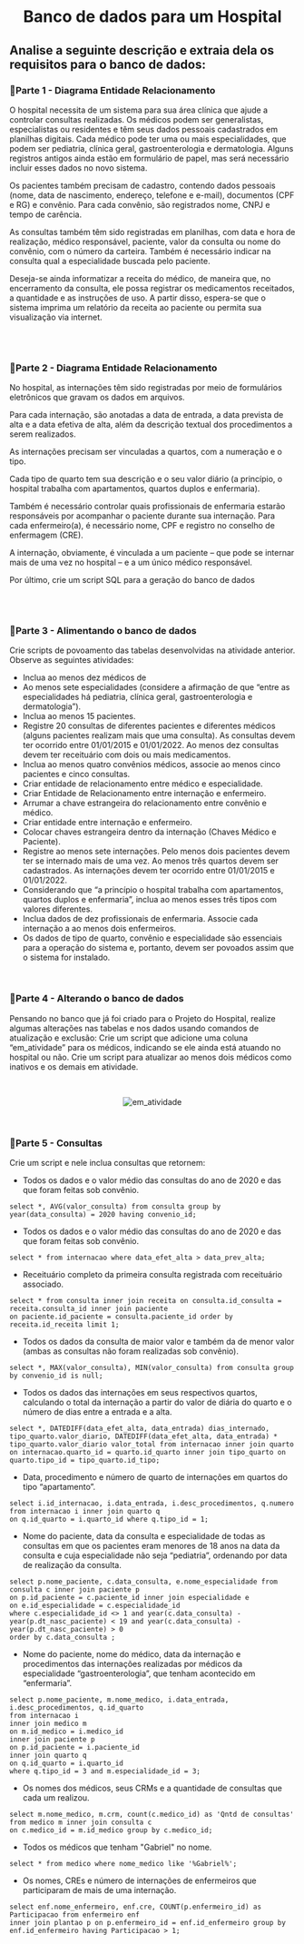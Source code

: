 <h1 align='center'> Banco de dados para um Hospital</h1>

<h2>Analise a seguinte descrição e extraia dela os requisitos para o banco de dados:</h2>

<h3>🔹Parte 1 - Diagrama Entidade Relacionamento</h3>
<p>
O hospital necessita de um sistema para sua área clínica que ajude a controlar consultas realizadas. Os médicos podem ser generalistas, especialistas ou residentes e têm seus dados pessoais cadastrados em planilhas digitais. Cada médico pode ter uma ou mais especialidades, que podem ser pediatria, clínica geral, gastroenterologia e dermatologia. Alguns registros antigos ainda estão em formulário de papel, mas será necessário incluir esses dados no novo sistema.

Os pacientes também precisam de cadastro, contendo dados pessoais (nome, data de nascimento, endereço, telefone e e-mail), documentos (CPF e RG) e convênio. Para cada convênio, são registrados nome, CNPJ e tempo de carência.

As consultas também têm sido registradas em planilhas, com data e hora de realização, médico responsável, paciente, valor da consulta ou nome do convênio, com o número da carteira. Também é necessário indicar na consulta qual a especialidade buscada pelo paciente.

Deseja-se ainda informatizar a receita do médico, de maneira que, no encerramento da consulta, ele possa registrar os medicamentos receitados, a quantidade e as instruções de uso. A partir disso, espera-se que o sistema imprima um relatório da receita ao paciente ou permita sua visualização via internet.
</p>
<br>
<br>
<h3>🔹Parte 2 - Diagrama Entidade Relacionamento</h3>
<p>
No hospital, as internações têm sido registradas por meio de formulários eletrônicos que gravam os dados em arquivos. 

Para cada internação, são anotadas a data de entrada, a data prevista de alta e a data efetiva de alta, além da descrição textual dos procedimentos a serem realizados. 

As internações precisam ser vinculadas a quartos, com a numeração e o tipo. 

Cada tipo de quarto tem sua descrição e o seu valor diário (a princípio, o hospital trabalha com apartamentos, quartos duplos e enfermaria).

Também é necessário controlar quais profissionais de enfermaria estarão responsáveis por acompanhar o paciente durante sua internação. Para cada enfermeiro(a), é necessário nome, CPF e registro no conselho de enfermagem (CRE).

A internação, obviamente, é vinculada a um paciente – que pode se internar mais de uma vez no hospital – e a um único médico responsável.

Por último, crie um script SQL para a geração do banco de dados
</p>
<br>
<br>
<h3>🔹Parte 3 - Alimentando o banco de dados</h3>
<p> Crie scripts de povoamento das tabelas desenvolvidas na atividade anterior. Observe as seguintes atividades: </p>
<ul>
<li>Inclua ao menos dez médicos de </li>
<li>Ao menos sete especialidades (considere a afirmação de que “entre as especialidades há pediatria, clínica geral, gastroenterologia e dermatologia”).</li>
<li>Inclua ao menos 15 pacientes. </li>
<li>Registre 20 consultas de diferentes pacientes e diferentes médicos (alguns pacientes realizam mais que uma consulta). As consultas devem ter ocorrido entre 01/01/2015 e 01/01/2022. Ao menos dez consultas devem ter receituário com dois ou mais medicamentos. </li>
<li>Inclua ao menos quatro convênios médicos, associe ao menos cinco pacientes e cinco consultas. </li>
<li>Criar entidade de relacionamento entre médico e especialidade.  </li>
<li>Criar Entidade de Relacionamento entre internação e enfermeiro.  </li>
<li>Arrumar a chave estrangeira do relacionamento entre convênio e médico. </li>
<li>Criar entidade entre internação e enfermeiro. </li>
<li>Colocar chaves estrangeira dentro da internação (Chaves Médico e Paciente). </li>
<li>Registre ao menos sete internações. Pelo menos dois pacientes devem ter se internado mais de uma vez. Ao menos três quartos devem ser cadastrados. As internações devem ter ocorrido entre 01/01/2015 e 01/01/2022. </li>
<li>Considerando que “a princípio o hospital trabalha com apartamentos, quartos duplos e enfermaria”, inclua ao menos esses três tipos com valores diferentes. </li>
<li>Inclua dados de dez profissionais de enfermaria. Associe cada internação a ao menos dois enfermeiros. </li>
<li>Os dados de tipo de quarto, convênio e especialidade são essenciais para a operação do sistema e, portanto, devem ser povoados assim que o sistema for instalado. </li>
</ul>
<br>
<h3>🔹Parte 4 - Alterando o banco de dados</h3>
<p>
Pensando no banco que já foi criado para o Projeto do Hospital, realize algumas alterações nas tabelas e nos dados usando comandos de atualização e exclusão:
Crie um script que adicione uma coluna “em_atividade” para os médicos, indicando se ele ainda está atuando no hospital ou não. 
Crie um script para atualizar ao menos dois médicos como inativos e os demais em atividade.
</p><br>
<div align="center">

![em_atividade](https://user-images.githubusercontent.com/110692074/203159041-5c6e9396-c2f3-4c96-b537-3ac6b2104f57.png)

</div>
<br>
<h3>🔹Parte 5 - Consultas</h3>
<p> Crie um script e nele inclua consultas que retornem: </p>

* Todos os dados e o valor médio das consultas do ano de 2020 e das que foram feitas sob convênio.

```
select *, AVG(valor_consulta) from consulta group by year(data_consulta) = 2020 having convenio_id;
```

* Todos os dados e o valor médio das consultas do ano de 2020 e das que foram feitas sob convênio.

```
select * from internacao where data_efet_alta > data_prev_alta;
```

* Receituário completo da primeira consulta registrada com receituário associado.
```
select * from consulta inner join receita on consulta.id_consulta = receita.consulta_id inner join paciente 
on paciente.id_paciente = consulta.paciente_id order by receita.id_receita limit 1;
```

* Todos os dados da consulta de maior valor e também da de menor valor (ambas as consultas não foram realizadas sob convênio).

```
select *, MAX(valor_consulta), MIN(valor_consulta) from consulta group by convenio_id is null;
```

* Todos os dados das internações em seus respectivos quartos, calculando o total da internação a partir do valor de diária do quarto e o número de dias entre a entrada e a alta.

```
select *, DATEDIFF(data_efet_alta, data_entrada) dias_internado, tipo_quarto.valor_diario, DATEDIFF(data_efet_alta, data_entrada) * tipo_quarto.valor_diario valor_total from internacao inner join quarto on internacao.quarto_id = quarto.id_quarto inner join tipo_quarto on quarto.tipo_id = tipo_quarto.id_tipo;
```

* Data, procedimento e número de quarto de internações em quartos do tipo “apartamento”.

```
select i.id_internacao, i.data_entrada, i.desc_procedimentos, q.numero from internacao i inner join quarto q 
on q.id_quarto = i.quarto_id where q.tipo_id = 1; 
```

* Nome do paciente, data da consulta e especialidade de todas as consultas em que os pacientes eram menores de 18 anos na data da consulta e cuja especialidade não seja “pediatria”, ordenando por data de realização da consulta.

```
select p.nome_paciente, c.data_consulta, e.nome_especialidade from consulta c inner join paciente p 
on p.id_paciente = c.paciente_id inner join especialidade e 
on e.id_especialidade = c.especialidade_id 
where c.especialidade_id <> 1 and year(c.data_consulta) - year(p.dt_nasc_paciente) < 19 and year(c.data_consulta) - year(p.dt_nasc_paciente) > 0 
order by c.data_consulta ;
```

* Nome do paciente, nome do médico, data da internação e procedimentos das internações realizadas por médicos da especialidade “gastroenterologia”, que tenham acontecido em “enfermaria”.

```
select p.nome_paciente, m.nome_medico, i.data_entrada, i.desc_procedimentos, q.id_quarto
from internacao i
inner join medico m 
on m.id_medico = i.medico_id
inner join paciente p
on p.id_paciente = i.paciente_id
inner join quarto q
on q.id_quarto = i.quarto_id
where q.tipo_id = 3 and m.especialidade_id = 3;
```

* Os nomes dos médicos, seus CRMs e a quantidade de consultas que cada um realizou.

```
select m.nome_medico, m.crm, count(c.medico_id) as 'Qntd de consultas' from medico m inner join consulta c 
on c.medico_id = m.id_medico group by c.medico_id;
```

* Todos os médicos que tenham "Gabriel" no nome.

```
select * from medico where nome_medico like '%Gabriel%';
```

* Os nomes, CREs e número de internações de enfermeiros que participaram de mais de uma internação.

```
select enf.nome_enfermeiro, enf.cre, COUNT(p.enfermeiro_id) as Participacao from enfermeiro enf
inner join plantao p on p.enfermeiro_id = enf.id_enfermeiro group by enf.id_enfermeiro having Participacao > 1;
```
